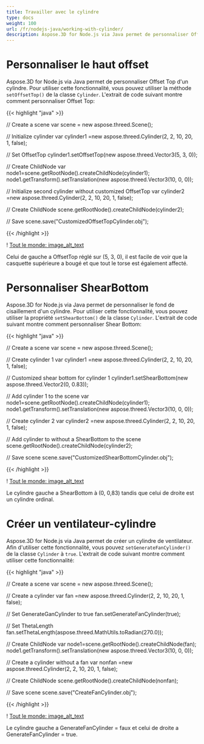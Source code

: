 ```yaml
---
title: Travailler avec le cylindre
type: docs
weight: 100
url: /fr/nodejs-java/working-with-cylinder/
description: Aspose.3D for Node.js via Java permet de personnaliser Offset Top d'un cylindre. Pour utiliser cette fonctionnalité, vous pouvez utiliser la méthode setOffsetTop() de la classe Cylinder.
---
```

#  **Personnaliser le haut offset**
Aspose.3D for Node.js via Java permet de personnaliser Offset Top d'un cylindre. Pour utiliser cette fonctionnalité, vous pouvez utiliser la méthode `setOffsetTop()` de la classe `Cylinder`. L'extrait de code suivant montre comment personnaliser Offset Top:



{{< highlight "java" >}}

// Create a scene
var scene = new aspose.threed.Scene();

// Initialize cylinder
var cylinder1 =new aspose.threed.Cylinder(2, 2, 10, 20, 1, false);

// Set OffsetTop
cylinder1.setOffsetTop(new aspose.threed.Vector3(5, 3, 0));

// Create ChildNode
var node1=scene.getRootNode().createChildNode(cylinder1);
node1.getTransform().setTranslation(new aspose.threed.Vector3(10, 0, 0));

// Initialize second cylinder without customized OffsetTop
var cylinder2 =new aspose.threed.Cylinder(2, 2, 10, 20, 1, false);

// Create ChildNode
scene.getRootNode().createChildNode(cylinder2);

// Save
scene.save("CustomizedOffsetTopCylinder.obj");

{{< /highlight >}}

! [Tout le monde: image_alt_text](working-with-cylinder_1.png)

Celui de gauche a OffsetTop réglé sur (5, 3, 0), il est facile de voir que la casquette supérieure a bougé et que tout le torse est également affecté.
#  **Personnaliser ShearBottom**
Aspose.3D for Node.js via Java permet de personnaliser le fond de cisaillement d'un cylindre. Pour utiliser cette fonctionnalité, vous pouvez utiliser la propriété `setShearBottom()` de la classe `Cylinder`. L'extrait de code suivant montre comment personnaliser Shear Bottom:

{{< highlight "java" >}}

// Create a scene
var scene = new aspose.threed.Scene();

// Create cylinder 1
var cylinder1 =new aspose.threed.Cylinder(2, 2, 10, 20, 1, false);

// Customized shear bottom for cylinder 1
cylinder1.setShearBottom(new aspose.threed.Vector2(0, 0.83));

// Add cylinder 1 to the scene
var node1=scene.getRootNode().createChildNode(cylinder1);
node1.getTransform().setTranslation(new aspose.threed.Vector3(10, 0, 0));

// Create cylinder 2
var cylinder2 =new aspose.threed.Cylinder(2, 2, 10, 20, 1, false);

// Add cylinder to without a ShearBottom to the scene
scene.getRootNode().createChildNode(cylinder2);

// Save scene
scene.save("CustomizedShearBottomCylinder.obj");

{{< /highlight >}}

! [Tout le monde: image_alt_text](working-with-cylinder_2.png)

Le cylindre gauche a ShearBottom à (0, 0,83) tandis que celui de droite est un cylindre ordinal.
#  **Créer un ventilateur-cylindre**
Aspose.3D for Node.js via Java permet de créer un cylindre de ventilateur. Afin d'utiliser cette fonctionnalité, vous pouvez `setGenerateFanCylinder()` de la classe `Cylinder` à `true`. L'extrait de code suivant montre comment utiliser cette fonctionnalité:

{{< highlight "java" >}}

// Create a scene
var scene = new aspose.threed.Scene();

// Create a cylinder
var fan  =new aspose.threed.Cylinder(2, 2, 10, 20, 1, false);

// Set GenerateGanCylinder to true
fan.setGenerateFanCylinder(true);

// Set ThetaLength
fan.setThetaLength(aspose.threed.MathUtils.toRadian(270.0));

// Create ChildNode
var node1=scene.getRootNode().createChildNode(fan);
node1.getTransform().setTranslation(new aspose.threed.Vector3(10, 0, 0));

// Create a cylinder without a fan
var nonfan  =new aspose.threed.Cylinder(2, 2, 10, 20, 1, false);

// Create ChildNode
scene.getRootNode().createChildNode(nonfan);

// Save scene
scene.save("CreateFanCylinder.obj");

{{< /highlight >}}

! [Tout le monde: image_alt_text](working-with-cylinder_3.png)

Le cylindre gauche a GenerateFanCylinder = faux et celui de droite a GenerateFanCylinder = true.
